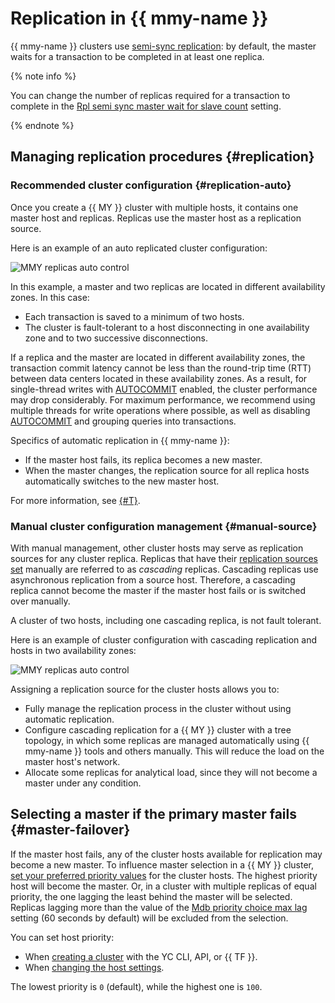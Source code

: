 # Replication in {{ mmy-name }}

{{ mmy-name }} clusters use [semi-sync replication](https://dev.mysql.com/doc/refman/5.7/en/replication-semisync.html): by default, the master waits for a transaction to be completed in at least one replica.

{% note info %}

You can change the number of replicas required for a transaction to complete in the [Rpl semi sync master wait for slave count](settings-list.md#setting-rpl-wait-slave-count) setting.

{% endnote %}

## Managing replication procedures {#replication}

### Recommended cluster configuration {#replication-auto}


Once you create a {{ MY }} cluster with multiple hosts, it contains one master host and replicas. Replicas use the master host as a replication source.

Here is an example of an auto replicated cluster configuration:


![MMY replicas auto control](../../_assets/mdb/mmy-replicas-auto.svg)



In this example, a master and two replicas are located in different availability zones. In this case:

* Each transaction is saved to a minimum of two hosts.
* The cluster is fault-tolerant to a host disconnecting in one availability zone and to two successive disconnections.

If a replica and the master are located in different availability zones, the transaction commit latency cannot be less than the round-trip time (RTT) between data centers located in these availability zones. As a result, for single-thread writes with [AUTOCOMMIT](https://dev.mysql.com/doc/refman/8.0/en/server-system-variables.html#sysvar_autocommit) enabled, the cluster performance may drop considerably. For maximum performance, we recommend using multiple threads for write operations where possible, as well as disabling [AUTOCOMMIT](https://dev.mysql.com/doc/refman/8.0/en/commit.html) and grouping queries into transactions.

Specifics of automatic replication in {{ mmy-name }}:

* If the master host fails, its replica becomes a new master.
* When the master changes, the replication source for all replica hosts automatically switches to the new master host.

For more information, see [{#T}](#master-failover).

### Manual cluster configuration management {#manual-source}

With manual management, other cluster hosts may serve as replication sources for any cluster replica. Replicas that have their [replication sources set](../operations/hosts.md#update) manually are referred to as _cascading_ replicas. Cascading replicas use asynchronous replication from a source host. Therefore, a cascading replica cannot become the master if the master host fails or is switched over manually.

A cluster of two hosts, including one cascading replica, is not fault tolerant.

Here is an example of cluster configuration with cascading replication and hosts in two availability zones:


![MMY replicas auto control](../../_assets/mdb/mmy-cascade-replicas.svg)



Assigning a replication source for the cluster hosts allows you to:

- Fully manage the replication process in the cluster without using automatic replication.
- Configure cascading replication for a {{ MY }} cluster with a tree topology, in which some replicas are managed automatically using {{ mmy-name }} tools and others manually. This will reduce the load on the master host's network.
- Allocate some replicas for analytical load, since they will not become a master under any condition.

## Selecting a master if the primary master fails {#master-failover}

If the master host fails, any of the cluster hosts available for replication may become a new master. To influence master selection in a {{ MY }} cluster, [set your preferred priority values](../operations/hosts.md#update) for the cluster hosts. The highest priority host will become the master. Or, in a cluster with multiple replicas of equal priority, the one lagging the least behind the master will be selected. Replicas lagging more than the value of the [Mdb priority choice max lag](settings-list.md#setting-mdb-priority-choice-max-lag) setting (60 seconds by default) will be excluded from the selection.

You can set host priority:

* When [creating a cluster](../operations/cluster-create.md) with the YC CLI, API, or {{ TF }}.
* When [changing the host settings](../operations/hosts.md#update).

The lowest priority is `0` (default), while the highest one is `100`.
